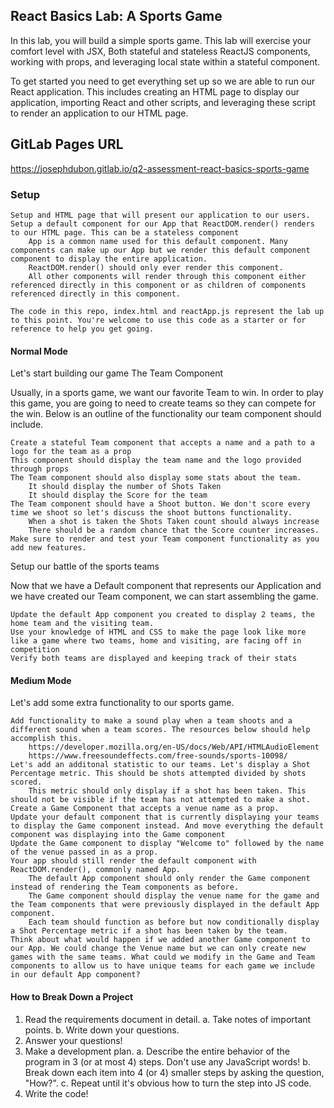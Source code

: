 ## React Basics Lab: A Sports Game

In this lab, you will build a simple sports game. This lab will exercise your comfort level with JSX, Both stateful and stateless ReactJS components, working with props, and leveraging local state within a stateful component.

To get started you need to get everything set up so we are able to run our React application. This includes creating an HTML page to display our application, importing React and other scripts, and leveraging these script to render an application to our HTML page.

## GitLab Pages URL

https://josephdubon.gitlab.io/q2-assessment-react-basics-sports-game

### Setup

    Setup and HTML page that will present our application to our users.
    Setup a default component for our App that ReactDOM.render() renders to our HTML page. This can be a stateless component
        App is a common name used for this default component. Many components can make up our App but we render this default component component to display the entire application.
        ReactDOM.render() should only ever render this component.
        All other components will render through this component either referenced directly in this component or as children of components referenced directly in this component.

    The code in this repo, index.html and reactApp.js represent the lab up to this point. You're welcome to use this code as a starter or for reference to help you get going.

#### Normal Mode

Let's start building our game
The Team Component

Usually, in a sports game, we want our favorite Team to win. In order to play this game, you are going to need to create teams so they can compete for the win. Below is an outline of the functionality our team component should include.

    Create a stateful Team component that accepts a name and a path to a logo for the team as a prop
    This component should display the team name and the logo provided through props
    The Team component should also display some stats about the team.
        It should display the number of Shots Taken
        It should display the Score for the team
    The Team component should have a Shoot button. We don't score every time we shoot so let's discuss the shoot buttons functionality.
        When a shot is taken the Shots Taken count should always increase
        There should be a random chance that the Score counter increases.
    Make sure to render and test your Team component functionality as you add new features.

Setup our battle of the sports teams

Now that we have a Default component that represents our Application and we have created our Team component, we can start assembling the game.

    Update the default App component you created to display 2 teams, the home team and the visiting team.
    Use your knowledge of HTML and CSS to make the page look like more like a game where two teams, home and visiting, are facing off in competition
    Verify both teams are displayed and keeping track of their stats

#### Medium Mode

Let's add some extra functionality to our sports game.

    Add functionality to make a sound play when a team shoots and a different sound when a team scores. The resources below should help accomplish this.
        https://developer.mozilla.org/en-US/docs/Web/API/HTMLAudioElement
        https://www.freesoundeffects.com/free-sounds/sports-10098/
    Let's add an additonal statistic to our teams. Let's display a Shot Percentage metric. This should be shots attempted divided by shots scored.
        This metric should only display if a shot has been taken. This should not be visible if the team has not attempted to make a shot.
    Create a Game Component that accepts a venue name as a prop.
    Update your default component that is currently displaying your teams to display the Game component instead. And move everything the default component was displaying into the Game component
    Update the Game component to display "Welcome to" followed by the name of the venue passed in as a prop.
    Your app should still render the default component with ReactDOM.render(), commonly named App.
        The default App component should only render the Game component instead of rendering the Team components as before.
        The Game component should display the venue name for the game and the Team components that were previously displayed in the default App component.
        Each team should function as before but now conditionally display a Shot Percentage metric if a shot has been taken by the team.
    Think about what would happen if we added another Game component to our App. We could change the Venue name but we can only create new games with the same teams. What could we modify in the Game and Team components to allow us to have unique teams for each game we include in our default App component?

#### How to Break Down a Project

1. Read the requirements document in detail.
   a. Take notes of important points.
   b. Write down your questions.
2. Answer your questions!
3. Make a development plan.
   a. Describe the entire behavior of the program in 3 (or at most 4) steps. Don't use any JavaScript words!
   b. Break down each item into 4 (or 4) smaller steps by asking the question, "How?".
   c. Repeat until it's obvious how to turn the step into JS code.
4. Write the code!
